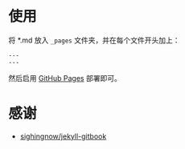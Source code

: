 # 使用

将 *.md 放入 `_pages` 文件夹，并在每个文件开头加上：

```
---
---
```

然后启用 [GitHub Pages](https://docs.github.com/en/pages/quickstart) 部署即可。

# 感谢

- [sighingnow/jekyll-gitbook](https://github.com/sighingnow/jekyll-gitbook)